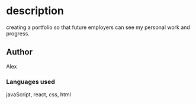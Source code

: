 # description
creating a portfolio so that future employers can see my personal work and progress.


## Author
Alex 

### Languages used
javaScript, react, css, html